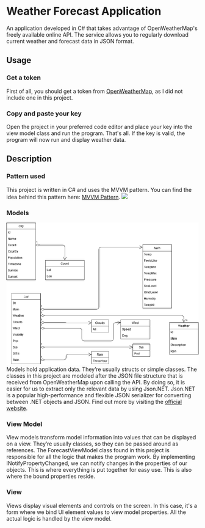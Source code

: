# Weather Forecast Application 

An application developed in C# that takes advantage of OpenWeatherMap's freely available online API. The service allows you to regularly download current weather and forecast data in JSON format. 

## Usage 
### Get a token 
First of all, you should get a token from [OpenWeatherMap](https://openweathermap.org/), as I did not include one in this project. 
### Copy and paste your key 
Open the project in your preferred code editor and place your key into the view model class and run the program. That's all. If the key is valid, the program will now run and display weather data. 

## Description 
### Pattern used 
This project is written in C# and uses the MVVM pattern. You can find the idea behind this pattern here: [MVVM Pattern](https://en.wikipedia.org/wiki/Model%E2%80%93view%E2%80%93viewmodel).
![](https://upload.wikimedia.org/wikipedia/commons/thumb/8/87/MVVMPattern.png/500px-MVVMPattern.png) 
### Models 
![](https://github.com/4d69636861656c/WeatherApplication/blob/master/WeatherApplication/Resources/Diagrams/WeatherForecastAppModels.png) 
Models hold application data. They’re usually structs or simple classes. The classes in this project are modeled after the JSON file structure that is received from OpenWeatherMap upon calling the API. By doing so, it is easier for us to extract only the relevant data by using Json.NET. Json.NET is a popular high-performance and flexible JSON serializer for converting between .NET objects and JSON. Find out more by visiting the [official website](https://github.com/JamesNK/Newtonsoft.Json).  
### View Model 
View models transform model information into values that can be displayed on a view. They’re usually classes, so they can be passed around as references. The ForecastViewModel class found in this project is responsible for all the logic that makes the program work. By implementing INotifyPropertyChanged, we can notify changes in the properties of our objects. This is where everything is put together for easy use. This is also where the bound properties reside. 
### View 
Views display visual elements and controls on the screen. In this case, it's a form where we bind UI element values to view model properties. All the actual logic is handled by the view model. 
